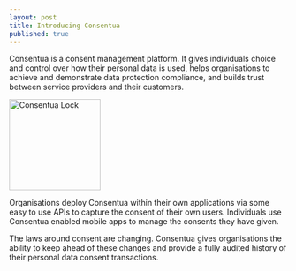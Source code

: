 ```yaml
---
layout: post
title: Introducing Consentua
published: true
---
```


Consentua is a consent management platform. It gives individuals choice and control over how their personal data is used, helps organisations to achieve and demonstrate data protection compliance, and builds trust between service providers and their customers.

<img src="{{ site.baseurl }}/public/logo/consentua-lock-pink.svg" alt="Consentua Lock" style="width: 165px; margin: 0px auto;">

Organisations deploy Consentua within their own applications via some easy to use APIs to capture the consent of their own users. Individuals use Consentua enabled mobile apps to manage the consents they have given.

The laws around consent are changing. Consentua gives organisations the ability to keep ahead of these changes and provide a fully audited history of their personal data consent transactions.
